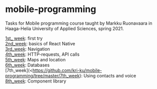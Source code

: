 # mobile-programming
Tasks for Mobile programming course taught by Markku Ruonavaara in Haaga-Helia University of Applied Sciences, 
spring 2021.


[1st_ week](https://github.com/kri-ku/mobile-programming/tree/master/1st_week): first try<br>
[2nd_week](https://github.com/kri-ku/mobile-programming/tree/master/2nd_week): basics of React Native<br>
[3rd_week](https://github.com/kri-ku/mobile-programming/tree/master/3rd_week/calculator_with_pages): Navigation<br>
[4th_week](https://github.com/kri-ku/mobile-programming/tree/master/4th_week): HTTP-requests, API calls<br>
[5th_week](https://github.com/kri-ku/mobile-programming/tree/master/5th_week): Maps and location<br>
[6th_week](https://github.com/kri-ku/mobile-programming/tree/master/6th_week/shopping_list_with_database): Databases<br>
[7th_week](<https://github.com/kri-ku/mobile-programming/tree/master/7th_week): Using contacts and voice<br>
[8th_week](https://github.com/kri-ku/mobile-programming/tree/master/8th_week): Component library<br>
